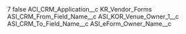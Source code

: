 <?xml version="1.0" encoding="UTF-8"?>
<CustomMetadata xmlns="http://soap.sforce.com/2006/04/metadata" xmlns:xsi="http://www.w3.org/2001/XMLSchema-instance" xmlns:xsd="http://www.w3.org/2001/XMLSchema">
    <label>7</label>
    <protected>false</protected>
    <values>
        <field>ACI_CRM_Application__c</field>
        <value xsi:type="xsd:string">KR_Vendor_Forms</value>
    </values>
    <values>
        <field>ASI_CRM_From_Field_Name__c</field>
        <value xsi:type="xsd:string">ASI_KOR_Venue_Owner_1__c</value>
    </values>
    <values>
        <field>ASI_CRM_To_Field_Name__c</field>
        <value xsi:type="xsd:string">ASI_eForm_Owner_Name__c</value>
    </values>
</CustomMetadata>
